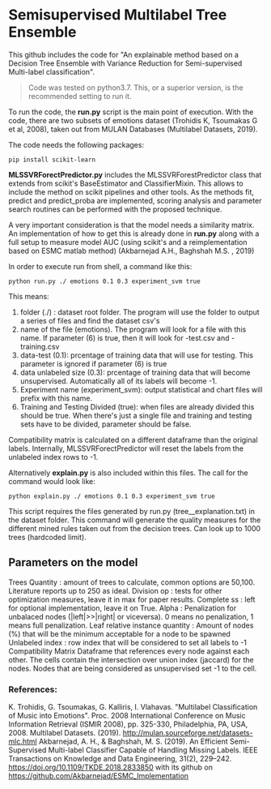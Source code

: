 
# Semisupervised Multilabel Tree Ensemble

This github includes the code for "An explainable method based on a Decision Tree Ensemble with Variance Reduction for Semi-supervised Multi-label classification".

> Code was tested on python3.7. This, or a superior version, is the recommended setting to run it.  

To run the code, the **run.py** script is the main point of execution. With the code, there are two subsets of emotions dataset (Trohidis K, Tsoumakas G et al, 2008), taken out from MULAN Databases (Multilabel Datasets, 2019).

The code needs the following packages:
```
pip install scikit-learn
```
**MLSSVRForectPredictor.py** includes the MLSSVRForestPredictor class that extends from scikit's BaseEstimator and ClassifierMixin. This allows to include the method on scikit pipelines and other tools. As the methods fit, predict and predict_proba are implemented, scoring analysis and parameter search routines can be performed with the proposed technique.

A very important consideration is that the model needs a similarity matrix. An implementation of how to get this is already done in **run.py** along with a full setup to measure model AUC (using scikit's and a reimplementation based on ESMC matlab method) (Akbarnejad A.H., Baghshah M.S. , 2019)

In order to execute run from shell, a command like this:

```
python run.py ./ emotions 0.1 0.3 experiment_svm true
```

This means:
1. folder (./) : dataset root folder. The program will use the folder to output a series of files and find the dataset csv's
2. name of the file (emotions). The program will look for a file with this name. If parameter (6) is true, then it will look for <name>-test.csv and <name>-training.csv
3. data-test (0.1): prcentage of training data that will use for testing. This parameter is ignored if parameter (6) is true
4. data unlabeled size (0.3): prcentage of training data that will become unsupervised. Automatically all of its labels will become -1.
5. Experiment name (experiment_svm): output statistical and chart files will prefix with this name.
6. Training and Testing Divided (true): when files are already divided this should be true. When there's just a single file and training and testing sets have to be divided, parameter should be false.

Compatibility matrix is calculated on a different dataframe than the original labels. Internally, MLSSVRForectPredictor will reset the labels from the unlabeled index rows to -1.

Alternatively **explain.py** is also included within this files.  The call for the command would look like:
```
python explain.py ./ emotions 0.1 0.3 experiment_svm true
```
This script requires the files generated by run.py (<dataset name>tree_<N>_explanation.txt) in the dataset folder. This command will generate the quality measures for the different mined rules taken out from the decision trees. Can look up to 1000 trees (hardcoded limit).

## Parameters on the model

Trees Quantity
: amount of trees to calculate, common options are 50,100. Literature reports up to 250 as ideal.
Division op
: tests for other optimization measures, leave it in max for paper results.
Complete ss
: left for optional implementation, leave it on True.
Alpha
: Penalization for unbalaced nodes (|left|>>|right| or viceversa). 0 means no penalization, 1 means full penalization.
Leaf relative instance quantity
: Amount of nodes (%) that will be the minimum acceptable for a node to be spawned
Unlabeled index
: row index that will be considered to set all labels to -1
Compatibility Matrix
Dataframe that references every node against each other. The cells contain the intersection over union index (jaccard) for the nodes. Nodes that are being considered as unsupervised set -1 to the cell.

### References:

K. Trohidis, G. Tsoumakas, G. Kalliris, I. Vlahavas. "Multilabel Classification of Music into Emotions". Proc. 2008 International Conference on Music Information Retrieval (ISMIR 2008), pp. 325-330, Philadelphia, PA, USA, 2008.
Multilabel Datasets. (2019). http://mulan.sourceforge.net/datasets-mlc.html
Akbarnejad, A. H., & Baghshah, M. S. (2019). An Efficient Semi-Supervised Multi-label Classifier Capable of Handling Missing Labels. IEEE Transactions on Knowledge and Data Engineering, 31(2), 229–242. https://doi.org/10.1109/TKDE.2018.2833850 with its github on https://github.com/Akbarnejad/ESMC_Implementation
